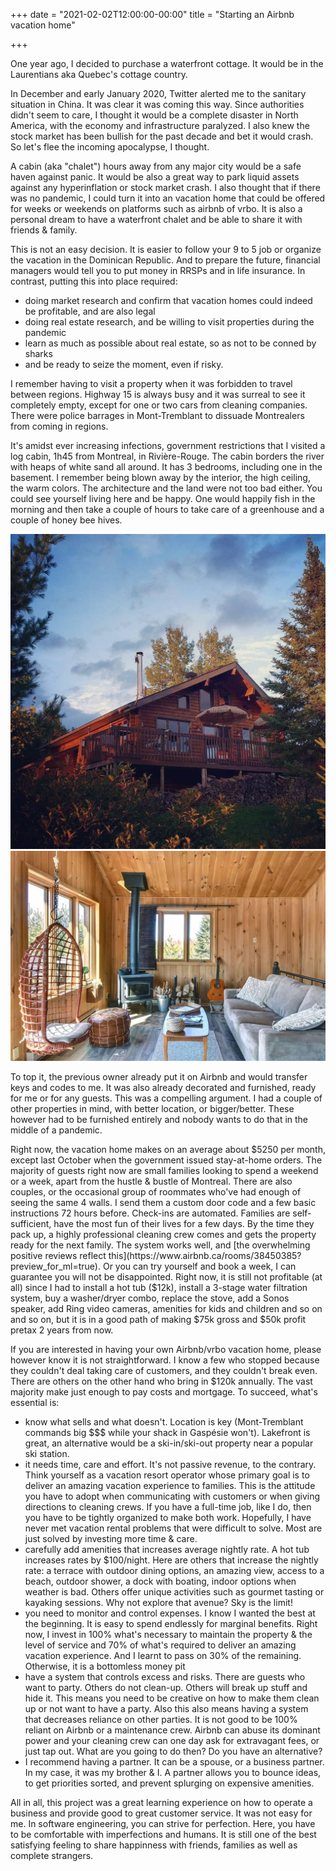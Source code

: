 +++
date = "2021-02-02T12:00:00-00:00"
title = "Starting an Airbnb vacation home"

+++

One year ago, I decided to purchase a waterfront cottage. It would be in the Laurentians aka Quebec's cottage country.

In December and early January 2020, Twitter alerted me to the sanitary situation in China. It was clear it was coming this way. Since authorities didn't seem to care, I thought it would be a complete disaster in North America, with the economy and infrastructure paralyzed. I also knew the stock market has been bullish for the past decade and bet it would crash. So let's flee the incoming apocalypse, I thought.

A cabin (aka "chalet") hours away from any major city would be a safe haven against panic. It would be also a great way to park liquid assets against any hyperinflation or stock market crash. I also thought that if there was no pandemic, I could turn it into an vacation home that could be offered for weeks or weekends on platforms such as airbnb of vrbo. It is also a personal dream to have a waterfront chalet and be able to share it with friends & family.

This is not an easy decision. It is easier to follow your 9 to 5 job or organize the vacation in the Dominican Republic. And to prepare the future, financial managers would tell you to put money in RRSPs and in life insurance. In contrast, putting this into place required:

* doing market research and confirm that vacation homes could indeed be profitable, and are also legal
* doing real estate research, and be willing to visit properties during the pandemic
* learn as much as possible about real estate, so as not to be conned by sharks
* and be ready to seize the moment, even if risky.

I remember having to visit a property when it was forbidden to travel between regions. Highway 15 is always busy and it was surreal to see it completely empty, except for one or two cars from cleaning companies. There were police barrages in Mont-Tremblant to dissuade Montrealers from coming in regions.

It's amidst ever increasing infections, government restrictions that I visited a log cabin, 1h45 from Montreal, in Rivière-Rouge. The cabin borders the river with heaps of white sand all around. It has 3 bedrooms, including one in the basement. I remember being blown away by the interior, the high ceiling, the warm colors. The architecture and the land were not too bad either. You could see yourself living here and be happy. One would happily fish in the morning and then take a couple of hours to take care of a greenhouse and a couple of honey bee hives.

![SummerCabin](/images/cabin-summer.jpg "[summer cabin]")
![Interior](/images/cabin-interior.jpg "[interior cabin]")

To top it, the previous owner already put it on Airbnb and would transfer keys and codes to me. It was also already decorated and furnished, ready for me or for any guests. This was a compelling argument. I had a couple of other properties in mind, with better location, or bigger/better. These however had to be furnished entirely and nobody wants to do that in the middle of a pandemic.

Right now, the vacation home makes on an average about $5250 per month, except last October when the government issued stay-at-home orders. The majority of guests right now are small families looking to spend a weekend or a week, apart from the hustle & bustle of Montreal. There are also couples, or the occasional group of roommates who've had enough of seeing the same 4 walls. I send them a custom door code and a few basic instructions 72 hours before. Check-ins are automated. Families are self-sufficient, have the most fun of their lives for a few days. By the time they pack up, a highly professional cleaning crew comes and gets the property ready for the next family. The system works well, and [the overwhelming positive reviews reflect this](https://www.airbnb.ca/rooms/38450385?preview_for_ml=true). Or you can try yourself and book a week, I can guarantee you will not be disappointed. Right now, it is still not profitable (at all) since I had to install a hot tub ($12k), install a 3-stage water filtration system, buy a washer/dryer combo, replace the stove, add a Sonos speaker, add Ring video cameras, amenities for kids and children and so on and so on, but it is in a good path of making $75k gross and $50k profit pretax 2 years from now.

If you are interested in having your own Airbnb/vrbo vacation home, please however know it is not straightforward. I know a few who stopped because they couldn't deal taking care of customers, and they couldn't break even. There are others on the other hand who bring in $120k annually. The vast majority make just enough to pay costs and mortgage. To succeed, what's essential is:

* know what sells and what doesn't. Location is key (Mont-Tremblant commands big $$$ while your shack in Gaspésie won't). Lakefront is great, an alternative would be a ski-in/ski-out property near a popular ski station.
* it needs time, care and effort. It's not passive revenue, to the contrary. Think yourself as a vacation resort operator whose primary goal is to deliver an amazing vacation experience to families. This is the attitude you have to adopt when communicating with customers or when giving directions to cleaning crews. If you have a full-time job, like I do, then you have to be tightly organized to make both work. Hopefully, I have never met vacation rental problems that were difficult to solve. Most are just solved by investing more time & care.
* carefully add amenities that increases average nightly rate. A hot tub increases rates by $100/night. Here are others that increase the nightly rate: a terrace with outdoor dining options, an amazing view, access to a beach, outdoor shower, a dock with boating, indoor options when weather is bad. Others offer unique activities such as gourmet tasting or kayaking sessions. Why not explore that avenue? Sky is the limit!
* you need to monitor and control expenses. I know I wanted the best at the beginning. It is easy to spend endlessly for marginal benefits. Right now, I invest in 100% what's necessary to maintain the property & the level of service and 70% of what's required to deliver an amazing vacation experience. And I learnt to pass on 30% of the remaining. Otherwise, it is a bottomless money pit
* have a system that controls excess and risks. There are guests who want to party. Others do not clean-up. Others will break up stuff and hide it. This means you need to be creative on how to make them clean up or not want to have a party. Also this also means having a system that decreases reliance on other parties. It is not good to be 100% reliant on Airbnb or a maintenance crew. Airbnb can abuse its dominant power and your cleaning crew can one day ask for extravagant fees, or just tap out. What are you going to do then? Do you have an alternative?
* I recommend having a partner. It can be a spouse, or a business partner. In my case, it was my brother & I. A partner allows you to bounce ideas, to get priorities sorted, and prevent splurging on expensive amenities.

All in all, this project was a great learning experience on how to operate a business and provide good to great customer service. It was not easy for me. In software engineering, you can strive for perfection. Here, you have to be comfortable with imperfections and humans. It is still one of the best satisfying feeling to share happinness with friends, families as well as complete strangers.